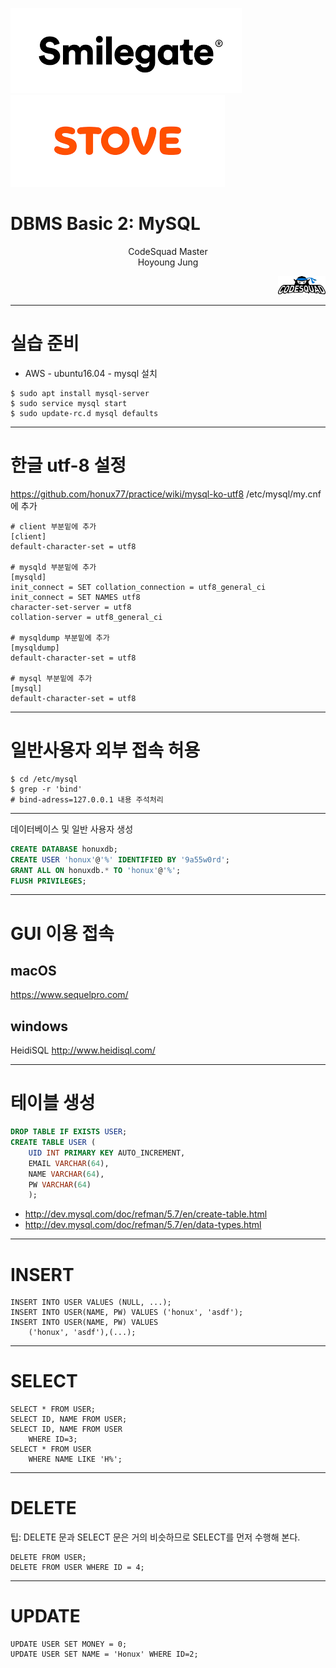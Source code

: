 <!-- page_number: true -->
![30%](images/slogo.png) ![30%](images/stove.png) 
# DBMS Basic 2: MySQL
<p align='center'>
CodeSquad Master <br>
Hoyoung Jung <br>
</p>

<p align='right'><img src='images/logo.png' width = '15%'> </p>

---
# 실습 준비 
- AWS - ubuntu16.04 - mysql 설치 
```
$ sudo apt install mysql-server
$ sudo service mysql start
$ sudo update-rc.d mysql defaults
```

---
# 한글 utf-8 설정
https://github.com/honux77/practice/wiki/mysql-ko-utf8
/etc/mysql/my.cnf에 추가
```
# client 부분밑에 추가
[client]
default-character-set = utf8
 
# mysqld 부분밑에 추가
[mysqld]
init_connect = SET collation_connection = utf8_general_ci
init_connect = SET NAMES utf8
character-set-server = utf8
collation-server = utf8_general_ci
 
# mysqldump 부분밑에 추가
[mysqldump]
default-character-set = utf8
 
# mysql 부분밑에 추가
[mysql]
default-character-set = utf8
```

---
# 일반사용자 외부 접속 허용
```
$ cd /etc/mysql
$ grep -r 'bind'
# bind-adress=127.0.0.1 내용 주석처리 
```

---
데이터베이스 및 일반 사용자 생성 
```sql
CREATE DATABASE honuxdb;
CREATE USER 'honux'@'%' IDENTIFIED BY '9a55w0rd';
GRANT ALL ON honuxdb.* TO 'honux'@'%';
FLUSH PRIVILEGES;
```
---
# GUI 이용 접속
## macOS
https://www.sequelpro.com/

## windows
HeidiSQL
http://www.heidisql.com/

---
# 테이블 생성 
```sql
DROP TABLE IF EXISTS USER;
CREATE TABLE USER (
    UID INT PRIMARY KEY AUTO_INCREMENT,
    EMAIL VARCHAR(64),
    NAME VARCHAR(64),
    PW VARCHAR(64)
    );
```
- http://dev.mysql.com/doc/refman/5.7/en/create-table.html
-  http://dev.mysql.com/doc/refman/5.7/en/data-types.html

---
# INSERT 
```
INSERT INTO USER VALUES (NULL, ...);
INSERT INTO USER(NAME, PW) VALUES ('honux', 'asdf');
INSERT INTO USER(NAME, PW) VALUES 
    ('honux', 'asdf'),(...);
```

---
# SELECT 
```
SELECT * FROM USER;
SELECT ID, NAME FROM USER;
SELECT ID, NAME FROM USER 
    WHERE ID=3;
SELECT * FROM USER 
    WHERE NAME LIKE 'H%';
```

---
# DELETE
팁: DELETE 문과 SELECT 문은 거의 비슷하므로 SELECT를 먼저 수행해 본다. 
```
DELETE FROM USER;
DELETE FROM USER WHERE ID = 4;
```

---
# UPDATE
```
UPDATE USER SET MONEY = 0;
UPDATE USER SET NAME = 'Honux' WHERE ID=2;
```